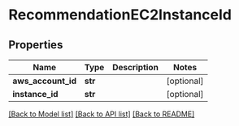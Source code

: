 # RecommendationEC2InstanceId

## Properties
Name | Type | Description | Notes
------------ | ------------- | ------------- | -------------
**aws_account_id** | **str** |  | [optional] 
**instance_id** | **str** |  | [optional] 

[[Back to Model list]](../README.md#documentation-for-models) [[Back to API list]](../README.md#documentation-for-api-endpoints) [[Back to README]](../README.md)

